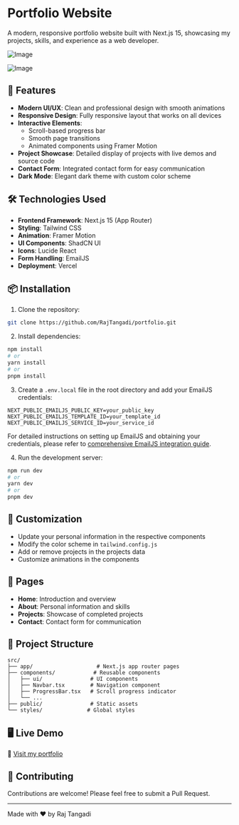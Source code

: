 # Portfolio Website

A modern, responsive portfolio website built with Next.js 15, showcasing my projects, skills, and experience as a web developer.

![Image](https://github.com/user-attachments/assets/dc9a447b-5a56-42f1-86f1-8d215a05abf5)

![Image](https://github.com/user-attachments/assets/d0bfafa2-d79e-4309-9e10-124c82518e42)

## 🚀 Features

- **Modern UI/UX**: Clean and professional design with smooth animations
- **Responsive Design**: Fully responsive layout that works on all devices
- **Interactive Elements**:
  - Scroll-based progress bar
  - Smooth page transitions
  - Animated components using Framer Motion
- **Project Showcase**: Detailed display of projects with live demos and source code
- **Contact Form**: Integrated contact form for easy communication
- **Dark Mode**: Elegant dark theme with custom color scheme

## 🛠️ Technologies Used

- **Frontend Framework**: Next.js 15 (App Router)
- **Styling**: Tailwind CSS
- **Animation**: Framer Motion
- **UI Components**: ShadCN UI
- **Icons**: Lucide React
- **Form Handling**: EmailJS
- **Deployment**: Vercel

## 📦 Installation

1. Clone the repository:

```bash
git clone https://github.com/RajTangadi/portfolio.git
```

2. Install dependencies:

```bash
npm install
# or
yarn install
# or
pnpm install
```

3. Create a `.env.local` file in the root directory and add your EmailJS credentials:

```env
NEXT_PUBLIC_EMAILJS_PUBLIC_KEY=your_public_key
NEXT_PUBLIC_EMAILJS_TEMPLATE_ID=your_template_id
NEXT_PUBLIC_EMAILJS_SERVICE_ID=your_service_id
```

For detailed instructions on setting up EmailJS and obtaining your credentials, please refer to [comprehensive EmailJS integration guide](https://medium.com/@alagappan.dev/using-emailjs-with-react-to-build-a-contact-form-for-your-website-5040966a814).

4. Run the development server:

```bash
npm run dev
# or
yarn dev
# or
pnpm dev
```

## 🎨 Customization

- Update your personal information in the respective components
- Modify the color scheme in `tailwind.config.js`
- Add or remove projects in the projects data
- Customize animations in the components

## 📱 Pages

- **Home**: Introduction and overview
- **About**: Personal information and skills
- **Projects**: Showcase of completed projects
- **Contact**: Contact form for communication

## 🔧 Project Structure

```
src/
├── app/                    # Next.js app router pages
├── components/            # Reusable components
│   ├── ui/               # UI components
│   ├── Navbar.tsx        # Navigation component
│   ├── ProgressBar.tsx   # Scroll progress indicator
│   └── ...
├── public/               # Static assets
└── styles/              # Global styles
```

## 🖥 Live Demo


🔗 [Visit my portfolio](https://portfolio-rajtangadis-projects.vercel.app)

## 🤝 Contributing

Contributions are welcome! Please feel free to submit a Pull Request.

---

Made with ❤️ by Raj Tangadi
